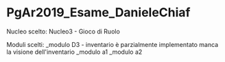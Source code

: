 # PgAr2019_Esame_DanieleChiaf

Nucleo scelto: Nucleo3 - Gioco di Ruolo

Moduli scelti: _modulo D3 - inventario è parzialmente implementato manca la visione dell'inventario
               _modulo a1
               _modulo a2
